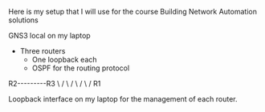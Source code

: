 Here is my setup that I will use for the course Building Network Automation solutions

GNS3 local on my laptop
- Three routers
  - One loopback each
  - OSPF for the routing protocol 

R2---------R3
  \       /
   \     /
    \   /
     \ /
      R1

Loopback interface on my laptop for the management of each router.



